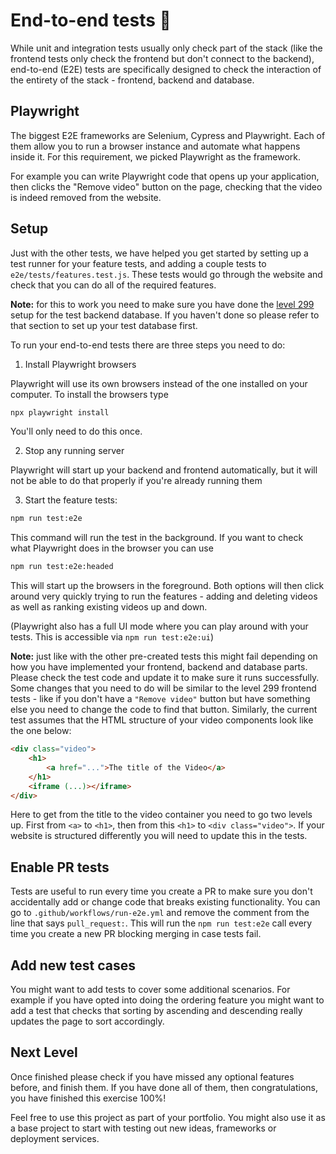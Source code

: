 # End-to-end tests 🧪

While unit and integration tests usually only check part of the stack (like the frontend tests only check the frontend but don't connect to the backend), end-to-end (E2E) tests are specifically designed to check the interaction of the entirety of the stack - frontend, backend and database.

## Playwright

The biggest E2E frameworks are Selenium, Cypress and Playwright. Each of them allow you to run a browser instance and automate what happens inside it. For this requirement, we picked Playwright as the framework.

For example you can write Playwright code that opens up your application, then clicks the "Remove video" button on the page, checking that the video is indeed removed from the website.

## Setup

Just with the other tests, we have helped you get started by setting up a test runner for your feature tests, and adding a couple tests to `e2e/tests/features.test.js`. These tests would go through the website and check that you can do all of the required features.

**Note:** for this to work you need to make sure you have done the [level 299](./299.md) setup for the test backend database. If you haven't done so please refer to that section to set up your test database first.

To run your end-to-end tests there are three steps you need to do:

1. Install Playwright browsers

Playwright will use its own browsers instead of the one installed on your computer. To install the browsers type

```sh
npx playwright install
```

You'll only need to do this once.

2. Stop any running server

Playwright will start up your backend and frontend automatically, but it will not be able to do that properly if you're already running them

3. Start the feature tests:

```sh
npm run test:e2e
```

This command will run the test in the background. If you want to check what Playwright does in the browser you can use

```sh
npm run test:e2e:headed
```

This will start up the browsers in the foreground. Both options will then click around very quickly trying to run the features - adding and deleting videos as well as ranking existing videos up and down.

(Playwright also has a full UI mode where you can play around with your tests. This is accessible via `npm run test:e2e:ui`)

**Note:** just like with the other pre-created tests this might fail depending on how you have implemented your frontend, backend and database parts. Please check the test code and update it to make sure it runs successfully. Some changes that you need to do will be similar to the level 299 frontend tests - like if you don't have a `"Remove video"` button but have something else you need to change the code to find that button. Similarly, the current test assumes that the HTML structure of your video components look like the one below:

```html
<div class="video">
	<h1>
		<a href="...">The title of the Video</a>
	</h1>
	<iframe (...)></iframe>
</div>
```

Here to get from the title to the video container you need to go two levels up. First from `<a>` to `<h1>`, then from this `<h1>` to `<div class="video">`. If your website is structured differently you will need to update this in the tests.

## Enable PR tests

Tests are useful to run every time you create a PR to make sure you don't accidentally add or change code that breaks existing functionality. You can go to `.github/workflows/run-e2e.yml` and remove the comment from the line that says `pull_request:`. This will run the `npm run test:e2e` call every time you create a new PR blocking merging in case tests fail.

## Add new test cases

You might want to add tests to cover some additional scenarios. For example if you have opted into doing the ordering feature you might want to add a test that checks that sorting by ascending and descending really updates the page to sort accordingly.

## Next Level

Once finished please check if you have missed any optional features before, and finish them. If you have done all of them, then congratulations, you have finished this exercise 100%!

Feel free to use this project as part of your portfolio. You might also use it as a base project to start with testing out new ideas, frameworks or deployment services.
